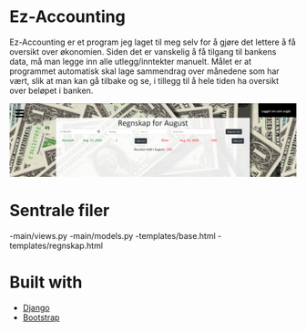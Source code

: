 # Ez-Accounting

Ez-Accounting er et program jeg laget til meg selv for å gjøre det lettere å få oversikt over økonomien. 
Siden det er vanskelig å få tilgang til bankens data, må man legge inn alle utlegg/inntekter manuelt. 
Målet er at programmet automatisk skal lage sammendrag over månedene som har vært, slik at man kan gå tilbake
og se, i tillegg til å hele tiden ha oversikt over beløpet i banken. 

![bilde](https://github.com/Augustab/DjangoProsjekt/blob/dev/static/images/rdme.PNG?raw=true)

# Sentrale filer

-main/views.py
-main/models.py
-templates/base.html
-templates/regnskap.html 

# Built with

- [Django](https://www.djangoproject.com/)
- [Bootstrap](https://getbootstrap.com/)

